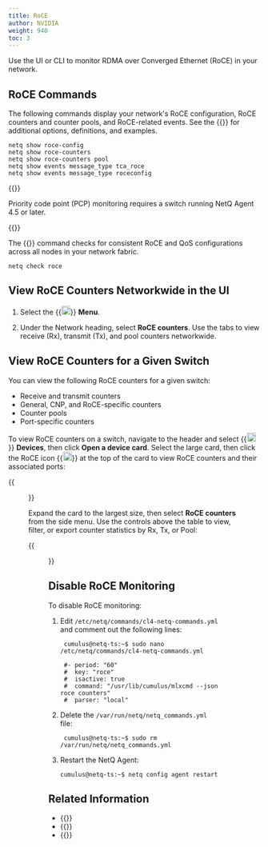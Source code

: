 ```yaml
---
title: RoCE
author: NVIDIA
weight: 940
toc: 3
---
```


Use the UI or CLI to monitor RDMA over Converged Ethernet (RoCE) in your network.

## RoCE Commands

The following commands display your network's RoCE configuration, RoCE counters and counter pools, and RoCE-related events. See the {{<link title="show/#netq-show-roce-config" text="command line reference">}} for additional options, definitions, and examples.

```
netq show roce-config 
netq show roce-counters  
netq show roce-counters pool
netq show events message_type tca_roce
netq show events message_type roceconfig
```
{{<notice note>}}

Priority code point (PCP) monitoring requires a switch running NetQ Agent 4.5 or later.

{{</notice>}}

The {{<link title="check/#netq check roce" text="netq check roce">}} command checks for consistent RoCE and QoS configurations across all nodes in your network fabric.

```
netq check roce
```

## View RoCE Counters Networkwide in the UI

1. Select the {{<img src="https://icons.cumulusnetworks.com/01-Interface-Essential/03-Menu/navigation-menu.svg" height="18" width="18">}} **Menu**.

2. Under the Network heading, select **RoCE counters**. Use the tabs to view receive (Rx), transmit (Tx), and pool counters networkwide.
## View RoCE Counters for a Given Switch

You can view the following RoCE counters for a given switch:

- Receive and transmit counters
- General, CNP, and RoCE-specific counters
- Counter pools
- Port-specific counters

To view RoCE counters on a switch, navigate to the header and select {{<img src="/images/netq/devices.svg" height="18" width="18">}} **Devices**, then click **Open a device card**. Select the large card, then click the RoCE icon {{<img src="/images/netq/roce-icon.svg" width="18px">}} at the top of the card to view RoCE counters and their associated ports:

{{<figure src="/images/netq/roce-l3-card-4.0.0.png" alt="switch card displaying list of ports" width="500">}}

Expand the card to the largest size, then select **RoCE counters** from the side menu. Use the controls above the table to view, filter, or export counter statistics by Rx, Tx, or Pool:

{{<figure src="/images/netq/roce-rx-counters-fs-4.0.0.png" alt="full-size switch card with RoCe Counters tab selected" width="1100">}}

## Disable RoCE Monitoring

To disable RoCE monitoring:

1. Edit `/etc/netq/commands/cl4-netq-commands.yml` and comment out the following lines:

        cumulus@netq-ts:~$ sudo nano /etc/netq/commands/cl4-netq-commands.yml

        #- period: "60"
        #  key: "roce"
        #  isactive: true
        #  command: "/usr/lib/cumulus/mlxcmd --json roce counters"
        #  parser: "local"

1. Delete the `/var/run/netq/netq_commands.yml` file:

        cumulus@netq-ts:~$ sudo rm /var/run/netq/netq_commands.yml

1. Restart the NetQ Agent:

       cumulus@netq-ts:~$ netq config agent restart

## Related Information

- {{<link title="Configure Threshold-Crossing Event Notifications" text="Configure notifications for TCA events">}}
- {{<link title="TCA Event Messages Reference#roce" text="RoCE TCA event reference">}}
- {{<exlink url="https://docs.nvidia.com/networking-ethernet-software/cumulus-linux/Layer-1-and-Switch-Ports/Quality-of-Service/RDMA-over-Converged-Ethernet-RoCE/" text="RoCE and Cumulus Linux">}}
